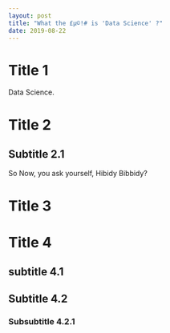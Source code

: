 ```yaml
---
layout: post
title: "What the £µ©!# is 'Data Science' ?"
date: 2019-08-22
---
```



# Title 1

Data Science.

# Title 2
## Subtitle 2.1
So Now, you ask yourself, Hibidy Bibbidy?

# Title 3

# Title 4
## subtitle 4.1
## Subtitle 4.2
### Subsubtitle 4.2.1
